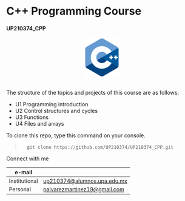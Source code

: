 # C++ Programming Course 
#### UP210374_CPP

<div align ="center">
<img alt="c++" height="100" src="/imagenes/ISO_C++_Logo.svg.png"/>
</div>

<br>

The structure of the topics and projects of this course are as follows:

* U1 Programming introduction
* U2 Control structures and cycles
* U3 Functions
* U4 Files and arrays

To clone this repo, type this command on your console.
>       git clone https://github.com/UP210374/UP210374_CPP.git

Connect with me

| e-mail |                              |
--- | ---
Institutional | up210374@alumnos.upa.edu.mx
Personal | palvarezmartinez19@gmail.com
